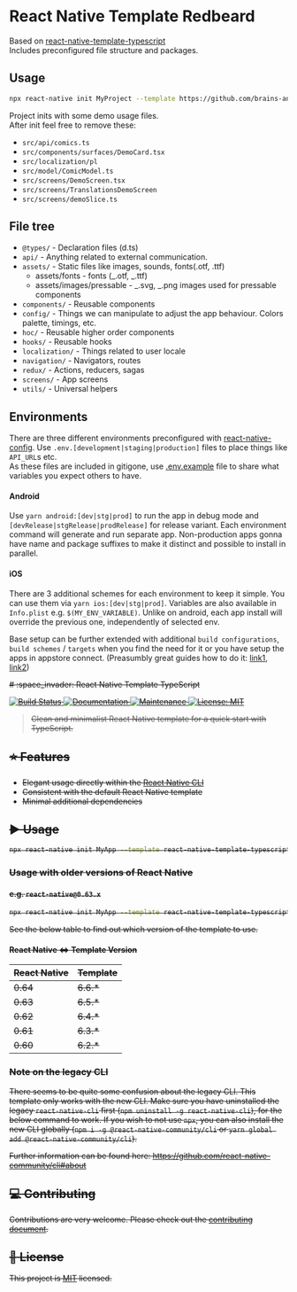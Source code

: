 # React Native Template Redbeard

Based on [react-native-template-typescript](https://github.com/react-native-community/react-native-template-typescript)  
Includes preconfigured file structure and packages.

## Usage

```sh
npx react-native init MyProject --template https://github.com/brains-and-beards/react-native-template-redbeard --title AppName --directory my-project
```

Project inits with some demo usage files.  
After init feel free to remove these:

- `src/api/comics.ts`
- `src/components/surfaces/DemoCard.tsx`
- `src/localization/pl`
- `src/model/ComicModel.ts`
- `src/screens/DemoScreen.tsx`
- `src/screens/TranslationsDemoScreen`
- `src/screens/demoSlice.ts`

## File tree

- `@types/` - Declaration files (d.ts)
- `api/` - Anything related to external communication.
- `assets/` - Static files like images, sounds, fonts(.otf, .ttf)
  - assets/fonts - fonts (_.otf, _.ttf)
  - assets/images/pressable - _.svg, _.png images used for pressable components
- `components/` - Reusable components
- `config/` - Things we can manipulate to adjust the app behaviour. Colors palette, timings, etc.
- `hoc/` - Reusable higher order components
- `hooks/` - Reusable hooks
- `localization/` - Things related to user locale
- `navigation/` - Navigators, routes
- `redux/` - Actions, reducers, sagas
- `screens/` - App screens
- `utils/` - Universal helpers

## Environments

There are three different environments preconfigured with [react-native-config](https://github.com/luggit/react-native-config). Use `.env.[development|staging|production]` files to place things like `API_URL`s etc.  
As these files are included in gitigone, use [.env.example](/template/.env.example) file to share what variables you expect others to have.

#### Android

Use `yarn android:[dev|stg|prod]` to run the app in debug mode and `[devRelease|stgRelease|prodRelease]` for release variant.
Each environment command will generate and run separate app. Non-production apps gonna have name and package suffixes to make it distinct and possible to install in parallel.

#### iOS

There are 3 additional schemes for each environment to keep it simple. You can use them via `yarn ios:[dev|stg|prod]`.
Variables are also available in `Info.plist` e.g. `$(MY_ENV_VARIABLE)`.
Unlike on android, each app install will override the previous one, independently of selected env.

Base setup can be further extended with additional `build configurations`, `build schemes` / `targets` when you find the need for it or you have setup the apps in appstore connect. (Preasumbly great guides how to do it: [link1](https://blog.logicwind.com/manage-multiple-target-variant-with-react-native-projects/), [link2](https://medium.com/@pablosanchezdev/managing-different-environments-and-configurations-in-xcode-for-ios-projects-6c70d46e1b22))

<s>
# :space_invader: React Native Template TypeScript

<p>
  <a href="https://travis-ci.org/react-native-community/react-native-template-typescript">
    <img alt="Build Status" src="https://img.shields.io/travis/react-native-community/react-native-template-typescript.svg" target="_blank" />
  </a>
  <a href="https://github.com/react-native-community/react-native-template-typescript#readme">
    <img alt="Documentation" src="https://img.shields.io/badge/documentation-yes-brightgreen.svg" target="_blank" />
  </a>
  <a href="https://github.com/react-native-community/react-native-template-typescript/graphs/commit-activity">
    <img alt="Maintenance" src="https://img.shields.io/badge/Maintained%3F-yes-green.svg" target="_blank" />
  </a>
  <a href="https://github.com/react-native-community/react-native-template-typescript/blob/master/LICENSE">
    <img alt="License: MIT" src="https://img.shields.io/badge/License-MIT-yellow.svg" target="_blank" />
  </a>
</p>

> Clean and minimalist React Native template for a quick start with TypeScript.

## :star: Features

- Elegant usage directly within the [React Native CLI](https://github.com/react-native-community/cli)
- Consistent with the default React Native template
- Minimal additional dependencies

## :arrow_forward: Usage

```sh
npx react-native init MyApp --template react-native-template-typescript
```

### Usage with older versions of React Native

#### e.g. `react-native@0.63.x`

```sh
npx react-native init MyApp --template react-native-template-typescript@6.5.*
```

See the below table to find out which version of the template to use.

#### React Native <=> Template Version

| React Native | Template |
| ------------ | -------- |
| 0.64         | 6.6.\*   |
| 0.63         | 6.5.\*   |
| 0.62         | 6.4.\*   |
| 0.61         | 6.3.\*   |
| 0.60         | 6.2.\*   |

### Note on the legacy CLI

There seems to be quite some confusion about the legacy CLI. This template only works with the new CLI. Make sure you have uninstalled the legacy `react-native-cli` first (`npm uninstall -g react-native-cli`), for the below command to work. If you wish to not use `npx`, you can also install the new CLI globally (`npm i -g @react-native-community/cli` or `yarn global add @react-native-community/cli`).

Further information can be found here: https://github.com/react-native-community/cli#about

## :computer: Contributing

Contributions are very welcome. Please check out the [contributing document](CONTRIBUTING.md).

## :bookmark: License

This project is [MIT](LICENSE) licensed.

</s>
